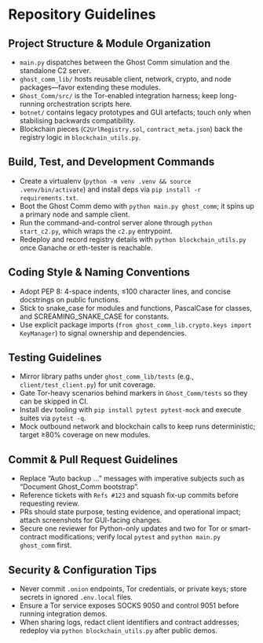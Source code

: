 # Repository Guidelines

## Project Structure & Module Organization
- `main.py` dispatches between the Ghost Comm simulation and the standalone C2 server.
- `ghost_comm_lib/` hosts reusable client, network, crypto, and node packages—favor extending these modules.
- `Ghost_Comm/src/` is the Tor-enabled integration harness; keep long-running orchestration scripts here.
- `botnet/` contains legacy prototypes and GUI artefacts; touch only when stabilising backwards compatibility.
- Blockchain pieces (`C2UrlRegistry.sol`, `contract_meta.json`) back the registry logic in `blockchain_utils.py`.

## Build, Test, and Development Commands
- Create a virtualenv (`python -m venv .venv && source .venv/bin/activate`) and install deps via `pip install -r requirements.txt`.
- Boot the Ghost Comm demo with `python main.py ghost_comm`; it spins up a primary node and sample client.
- Run the command-and-control server alone through `python start_c2.py`, which wraps the `c2.py` entrypoint.
- Redeploy and record registry details with `python blockchain_utils.py` once Ganache or eth-tester is reachable.

## Coding Style & Naming Conventions
- Adopt PEP 8: 4-space indents, ≤100 character lines, and concise docstrings on public functions.
- Stick to snake_case for modules and functions, PascalCase for classes, and SCREAMING_SNAKE_CASE for constants.
- Use explicit package imports (`from ghost_comm_lib.crypto.keys import KeyManager`) to signal ownership and dependencies.

## Testing Guidelines
- Mirror library paths under `ghost_comm_lib/tests` (e.g., `client/test_client.py`) for unit coverage.
- Gate Tor-heavy scenarios behind markers in `Ghost_Comm/tests` so they can be skipped in CI.
- Install dev tooling with `pip install pytest pytest-mock` and execute suites via `pytest -q`.
- Mock outbound network and blockchain calls to keep runs deterministic; target ≥80% coverage on new modules.

## Commit & Pull Request Guidelines
- Replace “Auto backup …” messages with imperative subjects such as “Document Ghost_Comm bootstrap”.
- Reference tickets with `Refs #123` and squash fix-up commits before requesting review.
- PRs should state purpose, testing evidence, and operational impact; attach screenshots for GUI-facing changes.
- Secure one reviewer for Python-only updates and two for Tor or smart-contract modifications; verify local `pytest` and `python main.py ghost_comm` first.

## Security & Configuration Tips
- Never commit `.onion` endpoints, Tor credentials, or private keys; store secrets in ignored `.env.local` files.
- Ensure a Tor service exposes SOCKS 9050 and control 9051 before running integration demos.
- When sharing logs, redact client identifiers and contract addresses; redeploy via `python blockchain_utils.py` after public demos.
